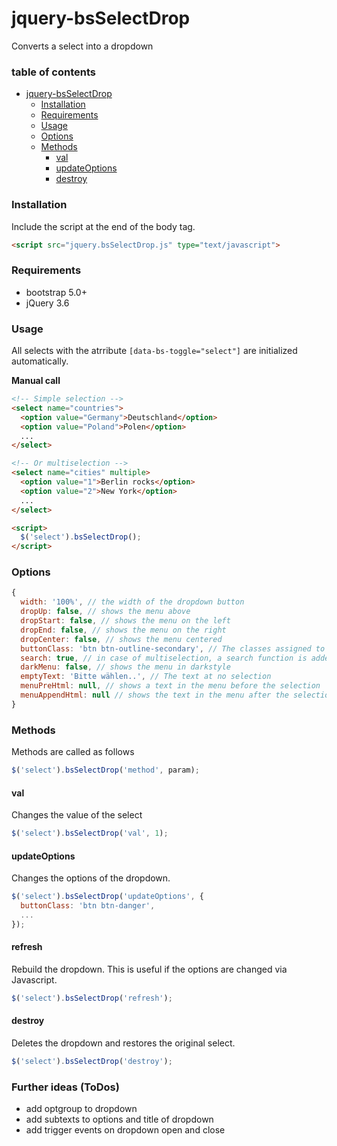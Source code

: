 # jquery-bsSelectDrop

Converts a select into a dropdown

### table of contents

- [jquery-bsSelectDrop](#jquery-bsselectdrop)
    + [Installation](#installation)
    + [Requirements](#requirements)
    + [Usage](#usage)
    + [Options](#options)
    + [Methods](#methods)
      - [val](#val)
      - [updateOptions](#updateoptions)
      - [destroy](#destroy)

### Installation
Include the script at the end of the body tag.
```html
<script src="jquery.bsSelectDrop.js" type="text/javascript">
```

### Requirements
- bootstrap 5.0+
- jQuery 3.6

### Usage
All selects with the atrribute `[data-bs-toggle="select"]` are initialized automatically.

**Manual call**
```html
<!-- Simple selection -->
<select name="countries">
  <option value="Germany">Deutschland</option>
  <option value="Poland">Polen</option>
  ...
</select>

<!-- Or multiselection -->
<select name="cities" multiple>
  <option value="1">Berlin rocks</option>
  <option value="2">New York</option>
  ...
</select>

<script>
  $('select').bsSelectDrop();
</script>
```


### Options
```js
{
  width: '100%', // the width of the dropdown button
  dropUp: false, // shows the menu above
  dropStart: false, // shows the menu on the left
  dropEnd: false, // shows the menu on the right
  dropCenter: false, // shows the menu centered
  buttonClass: 'btn btn-outline-secondary', // The classes assigned to the dropdown button
  search: true, // in case of multiselection, a search function is added.
  darkMenu: false, // shows the menu in darkstyle
  emptyText: 'Bitte wählen..', // The text at no selection
  menuPreHtml: null, // shows a text in the menu before the selection
  menuAppendHtml: null // shows the text in the menu after the selection
}
```
### Methods
Methods are called as follows

```js
$('select').bsSelectDrop('method', param);
```

#### val
Changes the value of the select
```js
$('select').bsSelectDrop('val', 1);
```

#### updateOptions
Changes the options of the dropdown.
```js
$('select').bsSelectDrop('updateOptions', {
  buttonClass: 'btn btn-danger',
  ...
});
```

#### refresh
Rebuild the dropdown. This is useful if the options are changed via Javascript.
```js
$('select').bsSelectDrop('refresh');
```

#### destroy
Deletes the dropdown and restores the original select.
```js
$('select').bsSelectDrop('destroy');
```

### Further ideas (ToDos)
- add optgroup to dropdown
- add subtexts to options and title of dropdown
- add trigger events on dropdown open and close
